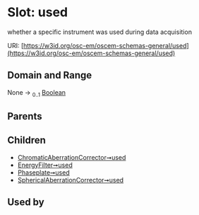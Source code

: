 
# Slot: used

whether a specific instrument was used during data acquisition

URI: [https://w3id.org/osc-em/oscem-schemas-general/used](https://w3id.org/osc-em/oscem-schemas-general/used)


## Domain and Range

None &#8594;  <sub>0..1</sub> [Boolean](types/Boolean.md)

## Parents


## Children

 *  [ChromaticAberrationCorrector➞used](ChromaticAberrationCorrector_used.md)
 *  [EnergyFilter➞used](EnergyFilter_used.md)
 *  [Phaseplate➞used](Phaseplate_used.md)
 *  [SphericalAberrationCorrector➞used](SphericalAberrationCorrector_used.md)

## Used by


